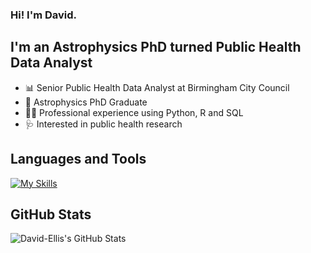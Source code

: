 ### Hi! I'm David.

## I'm an Astrophysics PhD turned Public Health Data Analyst
- 📊 Senior Public Health Data Analyst at Birmingham City Council
- 🌌 Astrophysics PhD Graduate 
- 👨‍💻 Professional experience using Python, R and SQL
- 🩺 Interested in public health research

## Languages and Tools
[![My Skills](https://skillicons.dev/icons?i=r,py,latex,regex,html,css,js,git,github&theme=dark)](https://skillicons.dev)

## GitHub Stats
<img align="left" alt="David-Ellis's GitHub Stats" src = "https://github-readme-stats.vercel.app/api?username=David-Ellis&show_icons=true&theme=dracula">

